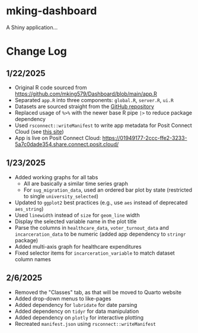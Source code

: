 # mking-dashboard

A Shiny application...

# Change Log

## 1/22/2025

* Original R code sourced from https://github.com/mking579/Dashboard/blob/main/app.R
* Separated `app.R` into three components: `global.R`, `server.R`, `ui.R`
* Datasets are sourced straight from the [GitHub repository](https://github.com/mking579/Dashboard/tree/main/csv%20files)
* Replaced usage of `%>%` with the newer base R pipe `|>` to reduce package dependency
* Used `rsconnect::writeManifest` to write app metadata for Posit Connect Cloud (see [this site](https://docs.posit.co/connect-cloud/how-to/r/shiny-r.html#add-dependency-file))
* App is live on Posit Connect Cloud: https://01949177-2ccc-ffe2-3233-5a7c0dade354.share.connect.posit.cloud/

## 1/23/2025

* Added working graphs for all tabs
  + All are basically a similar time series graph
  + For `sug_migration_data`, used an ordered bar plot by state (restricted to single `university_selected`)
* Updated to `ggplot2` best practices (e.g., use `aes` instead of deprecated `aes_string`)
* Used `linewidth` instead of `size` for `geom_line` width
* Display the selected variable name in the plot title
* Parse the columns in `healthcare_data`, `voter_turnout_data` and `incarceration_data` to be numeric (added app dependency to `stringr` package)
* Added multi-axis graph for healthcare expenditures
* Fixed selector items for `incarceration_variable` to match dataset column names

## 2/6/2025

* Removed the "Classes" tab, as that will be moved to Quarto website
* Added drop-down menus to like-pages
* Added dependency for `lubridate` for date parsing
* Added dependency on `tidyr` for data manipulation
* Added dependency on `plotly` for interactive plotting
* Recreated `manifest.json` using `rsconnect::writeManifest`